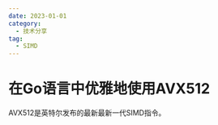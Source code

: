 ```yaml
---
date: 2023-01-01
category:
  - 技术分享
tag:
  - SIMD
---
```


# 在Go语言中优雅地使用AVX512

AVX512是英特尔发布的最新最新一代SIMD指令。
